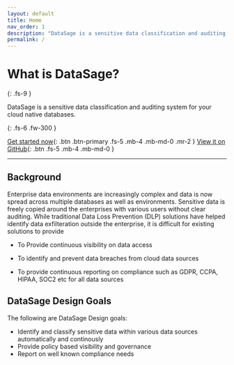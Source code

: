 ```yaml
---
layout: default
title: Home
nav_order: 1
description: "DataSage is a sensitive data classification and auditing system"
permalink: /
---
```


# What is DataSage?
{: .fs-9 }

DataSage is a sensitive data classification and auditing system for your cloud native databases. 


{: .fs-6 .fw-300 }

[Get started now](#getting-started){: .btn .btn-primary .fs-5 .mb-4 .mb-md-0 .mr-2 } [View it on GitHub](https://github.com/datasage-io){: .btn .fs-5 .mb-4 .mb-md-0 }

---

## Background

Enterprise data environments are increasingly complex and data is now spread across multiple databases as well as environments. Sensitive data is freely copied around the enterprises with various users without clear auditing.
While traditional Data Loss Prevention (DLP) solutions have helped identify data exfilteration outside the enterprise, it is difficult for existing solutions to provide 

- To Provide continuous visibility on data access

- To identify and prevent data breaches from cloud data sources

- To provide continuous reporting on compliance such as GDPR, CCPA, HIPAA, SOC2 etc for all data sources



## DataSage Design Goals

The following are DataSage Design goals:

- Identify and classify sensitive data within various data sources automatically and continously
- Provide policy based visibility and governance
- Report on well known compliance needs




